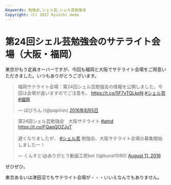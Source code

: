 ```yaml
---
Keywords: 勉強会,シェル芸,シェル芸勉強会
Copyright: (C) 2017 Ryuichi Ueda
---
```


# 第24回シェル芸勉強会のサテライト会場（大阪・福岡）
東京がもう定員オーバーですが、今回も福岡と大阪でサテライト会場をご用意いただきました。いつもありがとうございます。

<blockquote class="twitter-tweet" data-lang="ja"><p lang="ja" dir="ltr">福岡サテライト会場：第24回シェル芸勉強会の情報を公開しました。今回は会場が違いますのでご注意を。 <a href="https://t.co/5F7vTQLkpN">https://t.co/5F7vTQLkpN</a> <a href="https://twitter.com/hashtag/%E3%82%B7%E3%82%A7%E3%83%AB%E8%8A%B8?src=hash">#シェル芸</a> <a href="https://twitter.com/hashtag/%E7%A6%8F%E5%B2%A1?src=hash">#福岡</a></p>&mdash; ぱぴろん (\@papiron) <a href="https://twitter.com/papiron/status/761570015208361984">2016年8月5日</a></blockquote>
<script async src="//platform.twitter.com/widgets.js" charset="utf-8"></script>

<blockquote class="twitter-tweet" data-partner="tweetdeck"><p lang="ja" dir="ltr">第24回シェル芸勉強会　大阪サテライト <a href="https://twitter.com/hashtag/atnd?src=hash">#atnd</a> <a href="https://t.co/FQapQOZJuT">https://t.co/FQapQOZJuT</a><br><br>遅くなりましたが、 <a href="https://twitter.com/hashtag/%E3%82%B7%E3%82%A7%E3%83%AB%E8%8A%B8?src=hash">#シェル芸</a> 勉強会、大阪サテライト会場の募集開始しましたー！</p>&mdash; くんすと\@ありがとう動画工房bot (\@kunst1080) <a href="https://twitter.com/kunst1080/status/763723201213927424">August 11, 2016</a></blockquote>
<script async src="//platform.twitter.com/widgets.js" charset="utf-8"></script>

ぜひぜひ。

東京あるいは津田沼でもサテライト会場が・・・いいえなんでもありません。
